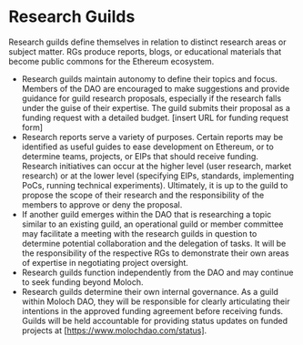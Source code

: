 # Research Guilds

Research guilds define themselves in relation to distinct research areas or subject matter. RGs produce reports, blogs, or educational materials that become public commons for the Ethereum ecosystem. 

* Research guilds maintain autonomy to define their topics and focus. Members of the DAO are encouraged to make suggestions and provide guidance for guild research proposals, especially if the research falls under the guise of their expertise. The guild submits their proposal as a funding request with a detailed budget. \[insert URL for funding request form] 
* Research reports serve a variety of purposes. Certain reports may be identified as useful guides to ease development on Ethereum, or to determine teams, projects, or EIPs that should receive funding. Research initiatives can occur at the higher level (user research, market research) or at the lower level (specifying EIPs, standards, implementing PoCs, running technical experiments). Ultimately, it is up to the guild to propose the scope of their research and the responsibility of the members to approve or deny the proposal. 
* If another guild emerges within the DAO that is researching a topic similar to an existing guild, an operational guild or member committee may facilitate a meeting with the research guilds in question to determine potential collaboration and the delegation of tasks. It will be the responsibility of the respective RGs to demonstrate their own areas of expertise in negotiating project oversight. 
* Research guilds function independently from the DAO and may continue to seek funding beyond Moloch. 
* Research guilds determine their own internal governance. As a guild within Moloch DAO, they will be responsible for clearly articulating their intentions in the approved funding agreement before receiving funds. Guilds will be held accountable for providing status updates on funded projects at \[https://www.molochdao.com/status].
